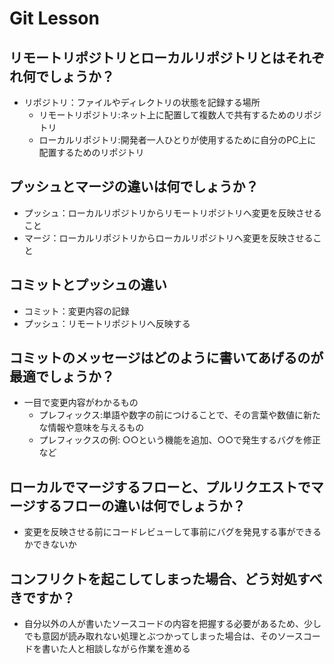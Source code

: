 # Git Lesson

## リモートリポジトリとローカルリポジトリとはそれぞれ何でしょうか？
- リポジトリ：ファイルやディレクトリの状態を記録する場所
  - リモートリポジトリ:ネット上に配置して複数人で共有するためのリポジトリ
  - ローカルリポジトリ:開発者一人ひとりが使用するために自分のPC上に配置するためのリポジトリ

## プッシュとマージの違いは何でしょうか？
- プッシュ：ローカルリポジトリからリモートリポジトリへ変更を反映させること
- マージ：ローカルリポジトリからローカルリポジトリへ変更を反映させること

## コミットとプッシュの違い
- コミット：変更内容の記録
- プッシュ：リモートリポジトリへ反映する

## コミットのメッセージはどのように書いてあげるのが最適でしょうか？
- 一目で変更内容がわかるもの
  - プレフィックス:単語や数字の前につけることで、その言葉や数値に新たな情報や意味を与えるもの
  - プレフィックスの例: ○○という機能を追加、○○で発生するバグを修正など

## ローカルでマージするフローと、プルリクエストでマージするフローの違いは何でしょうか？
- 変更を反映させる前にコードレビューして事前にバグを発見する事ができるかできないか

## コンフリクトを起こしてしまった場合、どう対処すべきですか？
- 自分以外の人が書いたソースコードの内容を把握する必要があるため、少しでも意図が読み取れない処理とぶつかってしまった場合は、そのソースコードを書いた人と相談しながら作業を進める